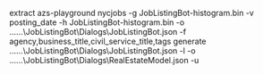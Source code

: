 ﻿extract azs-playground nycjobs <adminKey> -g JobListingBot-histogram.bin -v posting_date -h JobListingBot-histogram.bin -o ..\..\..\JobListingBot\Dialogs\JobListingBot.json -f agency,business_title,civil_service_title,tags
generate ..\..\..\JobListingBot\Dialogs\JobListingBot.json -l <your LUIS Key> -o ..\..\..\JobListingBot\Dialogs\RealEstateModel.json  -u